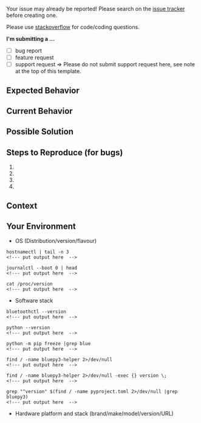 Your issue may already be reported!
Please search on the [issue tracker](https://github.com/Mausy5043/bluepy3/issues?q=is%3Aissue+) before creating one.

Please use [stackoverflow](https://stackoverflow.com) for code/coding questions.

<!--- Provide a general summary of the issue in the Title above  -->

**I'm submitting a ...**
<!--- insert an 'x' in the appropriate box like this: [x]  -->
  - [ ] bug report
  - [ ] feature request
  - [ ] support request => Please do not submit support request here, see note at the top of this template.

## Expected Behavior
<!--- If you're describing a bug, tell us what should happen  -->
<!--- If you're suggesting a change/improvement, tell us how it should work  -->

## Current Behavior
<!--- If describing a bug, tell us what happens instead of the expected behavior  -->
<!--- If suggesting a change/improvement, explain the difference from current behavior  -->

## Possible Solution
<!--- Not obligatory, but we appreciate your help improving this project.  -->
<!--- Please refer to CONTRIBUTING.md on how to suggest a fix for the bug,  -->
<!--- or ideas on how to implement the addition or change.  -->

## Steps to Reproduce (for bugs)
<!--- Provide a link to a live example, or an unambiguous set of steps to  -->
<!--- reproduce this bug. Include code to reproduce, if relevant  -->
1.
2.
3.
4.

## Context
<!--- How has this issue affected you? What are you trying to accomplish?  -->
<!--- Providing context helps us come up with a solution that is most useful in the real world  -->

## Your Environment
<!--- Include as many relevant details about the environment you experienced the bug in  -->

* OS (Distribution/version/flavour)
```
hostnamectl | tail -n 3
<!--- put output here  -->

journalctl --boot 0 | head
<!--- put output here  -->

cat /proc/version
<!--- put output here  -->
```

* Software stack
<!--- If your problem occurs on different software stacks, there may be different causes. -->
<!--- Please consider creating separate issues for different software stacks. -->
```
bluetoothctl --version
<!--- put output here  -->

python --version
<!--- put output here  -->

python -m pip freeze |grep blue
<!--- put output here  -->

find / -name bluepy3-helper 2>/dev/null
<!--- put output here  -->

find / -name bluepy3-helper 2>/dev/null -exec {} version \;
<!--- put output here  -->

grep "^version" $(find / -name pyproject.toml 2>/dev/null |grep bluepy3)
<!--- put output here  -->
```

* Hardware platform and stack (brand/make/model/version/URL)
<!--- If your problem occurs on different hardware platforms, there may be different causes.  -->
<!--- Please consider creating separate issues for different hardware platforms.  -->
<!--- Example: Raspberry Pi Model 3B+ (https://www.raspberrypi.org/)  -->
<!---          - Add details about the Bluetooth hardware  -->
<!---          - Does the Bluetooth modem support BLE ?  -->
<!---          - Which device are you connecting to? (brand/make/model/version/URL)  -->
